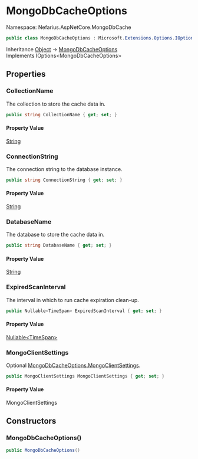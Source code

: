 # MongoDbCacheOptions

Namespace: Nefarius.AspNetCore.MongoDbCache

```csharp
public class MongoDbCacheOptions : Microsoft.Extensions.Options.IOptions`1[[Nefarius.AspNetCore.MongoDbCache.MongoDbCacheOptions, Nefarius.AspNetCore.MongoDbCache, Version=0.0.0.0, Culture=neutral, PublicKeyToken=null]]
```

Inheritance [Object](https://docs.microsoft.com/en-us/dotnet/api/system.object) → [MongoDbCacheOptions](./nefarius.aspnetcore.mongodbcache.mongodbcacheoptions.md)<br>
Implements IOptions&lt;MongoDbCacheOptions&gt;

## Properties

### <a id="properties-collectionname"/>**CollectionName**

The collection to store the cache data in.

```csharp
public string CollectionName { get; set; }
```

#### Property Value

[String](https://docs.microsoft.com/en-us/dotnet/api/system.string)<br>

### <a id="properties-connectionstring"/>**ConnectionString**

The connection string to the database instance.

```csharp
public string ConnectionString { get; set; }
```

#### Property Value

[String](https://docs.microsoft.com/en-us/dotnet/api/system.string)<br>

### <a id="properties-databasename"/>**DatabaseName**

The database to store the cache data in.

```csharp
public string DatabaseName { get; set; }
```

#### Property Value

[String](https://docs.microsoft.com/en-us/dotnet/api/system.string)<br>

### <a id="properties-expiredscaninterval"/>**ExpiredScanInterval**

The interval in which to run cache expiration clean-up.

```csharp
public Nullable<TimeSpan> ExpiredScanInterval { get; set; }
```

#### Property Value

[Nullable&lt;TimeSpan&gt;](https://docs.microsoft.com/en-us/dotnet/api/system.nullable-1)<br>

### <a id="properties-mongoclientsettings"/>**MongoClientSettings**

Optional [MongoDbCacheOptions.MongoClientSettings](./nefarius.aspnetcore.mongodbcache.mongodbcacheoptions.md#mongoclientsettings).

```csharp
public MongoClientSettings MongoClientSettings { get; set; }
```

#### Property Value

MongoClientSettings<br>

## Constructors

### <a id="constructors-.ctor"/>**MongoDbCacheOptions()**

```csharp
public MongoDbCacheOptions()
```
